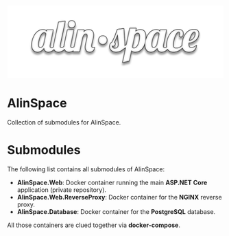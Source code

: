 ![Thumbnail](./assets/thumbnail.png)

# AlinSpace

Collection of submodules for AlinSpace.

# Submodules

The following list contains all submodules of AlinSpace:

- **AlinSpace.Web**: Docker container running the main **ASP.NET Core** application (private repository).
- **AlinSpace.Web.ReverseProxy**: Docker container for the **NGINX** reverse proxy.
- **AlinSpace.Database**: Docker container for the **PostgreSQL** database.

All those containers are clued together via **docker-compose**.
